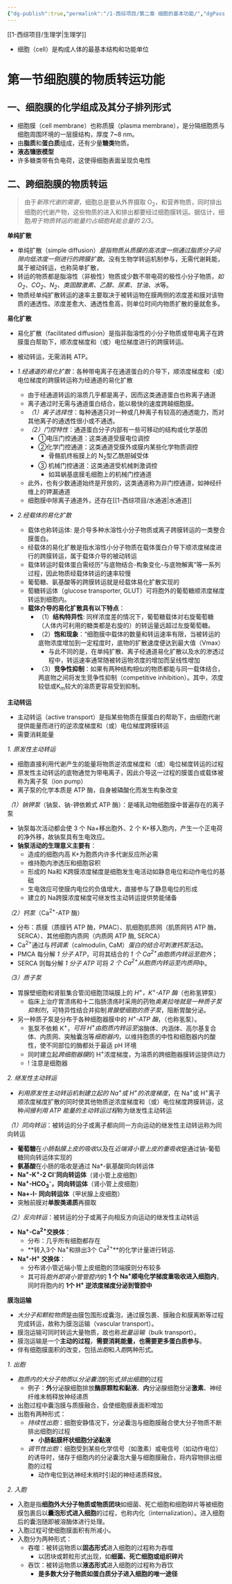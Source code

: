 ```yaml
---
{"dg-publish":true,"permalink":"/1-西综项目/第二章 细胞的基本功能/","dgPassFrontmatter":true,"noteIcon":"","created":"2024-07-10T08:11:09.944+08:00","updated":"2024-07-18T18:44:46.983+08:00"}
---
```


[[1-西综项目/生理学\|生理学]]

- 细胞（cell）是构成人体的最基本结构和功能单位

# 第一节细胞膜的物质转运功能

## 一、细胞膜的化学组成及其分子排列形式

- 细胞膜（cell membrane）也称质膜（plasma membrane），是分隔细胞质与细胞周围环境的一层膜结构，厚度 7~8 nm。
- 由**脂质**和**蛋白质**组成，还有少量**糖类**物质。
- **液态镶嵌模型**
- 许多糖类带有负电荷，这使得细胞表面呈现负电性

## 二、跨细胞膜的物质转运
>由于*新陈代谢的需要*，细胞总是要从外界摄取 O<sub>2</sub>，和营养物质，同时排出细胞的代谢产物，这些物质的进入和排出都要经过细胞膜转运。据估计，细胞*用于物质转运的能量约占细胞耗能总量的 2/3*。

**单纯扩散**
- 单纯扩散（simple diffusion）*是指物质从质膜的高浓度一侧通过脂质分子间隙向低浓度一侧进行的跨膜扩散*。没有生物学转运机制参与，无需代谢耗能，属于被动转运，也称简单扩散，
- 转运的物质都是脂溶性（非极性）物质或少数不带电荷的极性小分子物质，*如 O<sub>2</sub>、CO<sub>2</sub>、N<sub>2</sub>、类固醇激素、乙醇、尿素、甘油、水*等。
- 物质经单纯扩散转运的速率主要取决于被转运物在膜两侧的浓度差和膜对该物质的通透性。浓度差愈大、通透性愈高，则单位时间内物质扩散的量就愈多。

**易化扩散**
- 易化扩散（facilitated diffusion）是指非脂溶性的小分子物质或带电离子在跨膜蛋白帮助下，顺浓度梯度和（或）电位梯度进行的跨膜转运。
- 被动转运，无需消耗 ATP。

- *1.经通道的易化扩散*：各种带电离子在通道蛋白的介导下，顺浓度梯度和（或）电位梯度的跨膜转运称为经通道的易化扩散
	- 由于经通道转运的溶质几乎都是离子，因而这类通道蛋白也称离子通道
	- 离子通过时无需与通道蛋白结合，能以极快的速度跨越细胞膜。
	- *（1）离子选择性*：每种通道只对一种或几种离子有较高的通透能力，而对其他离子的通透性很小或不通透。
	- *（2）门控特性*：通道蛋白分子内部有一些可移动的结构或化学基团
		- ①电压门控通道：这类通道受膜电位调控
		- ②化学门控通道：这类通道受膜外或膜内某些化学物质调控
			- 骨骼肌终板膜上的 N<sub>2</sub>型乙酰胆碱受体
		- ③ 机械门控通道：这类通道受机械刺激调控
			- 如耳蜗基底膜毛细胞上的机械门控通道
	- 此外，也有少数通道始终是开放的，这类通道称为非门控通道，如神经纤维上的钾漏通道
	- 细胞膜中除离子通道外，还存在[[1-西综项目/水通道\|水通道]]

- *2.经载体的易化扩散*
	- 载体也称转运体: 是介导多种水溶性小分子物质或离子跨膜转运的一类整合膜蛋白。
	- 经载体的易化扩散是指水溶性小分子物质在载体蛋白介导下顺浓度梯度进行的跨膜转运，属于载体介导的被动转运
	- 载体转运时载体蛋白需经历“与底物结合-构象变化-与底物解离”等一系列过程，因此物质经载体转运的速率较慢
	- 葡萄糖、氨基酸等的跨膜转运就是经载体易化扩散实现的
	- 萄糖转运体（glucose transporter, GLUT）可将胞外的葡萄糖顺浓度梯度转运到细胞内。
	- **载体介导的易化扩散具有以下特点**：
		- （1）**结构特异性**: 同样浓度差的情况下，葡萄糖载体对右旋葡萄糖（人体内可利用的糖类都是右旋的）的转运量远超过左旋葡萄糖。
		- （2）**饱和现象**：“细胞膜中载体的数量和转运速率有限，当被转运的底物浓度增加到一定程度时，底物的扩散速度便达到最大值（Vmax）
			- 与此不同的是，在单纯扩散、离子经通道易化扩散以及水的渗透过程中，转运速率通常随被转运物浓度的增加而呈线性增加
		- （3）**竞争性抑制**：如果有两种结构相似的物质都能与同一载体结合，两底物之间将发生竞争性抑制（competitive inhibition）。其中，浓度较低或K<sub>m</sub>较大的溶质更容易受到抑制。

**主动转运**

- 主动转运（active transport）是指某些物质在膜蛋白的帮助下，由细胞代谢提供能量而进行的逆浓度梯度和（或）电位梯度跨膜转运
- 需要消耗能量

*1. 原发性主动转运*
- 细胞直接利用代谢产生的能量将物质逆浓度梯度和（或）电位梯度转运的过程
- 原发性主动转运的底物通觉为带电离子，因此介导这一过程的膜蛋白或载体被称为离子泵（ion pump）
- 离子泵的化学本质是 ATP 酶，自身被磷酸化而发生构象改变

*（1）钠钾泵*（钠泵、钠-钾依赖式 ATP 酶）：是哺乳动物细胞膜中普遍存在的离子泵
- 钠泵每次活动都会使 3 个 Na+移出胞外、2 个 K+移入胞内，产生一个正电荷的净外移，故钠泵具有生电效应。
- **钠泵活动的生理意义主要有**：
	- 造成的细胞内高 K+为胞质内许多代谢反应所必需
	- 维持胞内渗透压和细胞容积
	- 形成的 Na和 K跨膜浓度梯度是细胞发生电活动如静息电位和动作电位的基础
	- 生电效应可使膜内电位的负值增大，直接参与了静息电位的形成
	- 建立的 Na跨膜浓度梯度可继发性主动转运提供势能储备

*（2）钙泵*（Ca<sup>2+</sup>-ATP 酶）
- 分布：质膜（质膜钙 ATP 酶，PMAC）、肌细胞肌质网（肌质网钙 ATP 酶，SERCA）、其他细胞内质网（内质网 ATP 酶, SERCA）
- Ca<sup>2+</sup>通过与*钙调素*（calmodulin, CaM）*蛋白的结合可刺激钙泵*活动。
- PMCA 每分解 *1 分子 ATP*，可将其结合的 *1 个 Ca<sup>2+</sup>由胞质内转运至胞外*；
- SERCA 则每分解 *1 分子 ATP* 可将 *2 个 Ca<sup>2+</sup>从胞质内转运至内质网*中。

*（3）质子泵*
- 胃腺壁细胞和肾脏集合管闰细胞顶端膜上的 *H<sup>+</sup>，K<sup>+</sup>-ATP 酶*（也称氢钾泵）
	- 临床上治疗胃溃疡和十二指肠溃疡时采用的药物*奥美拉唑就是一种质子泵抑制剂*，可特异性结合并抑制*胃腺壁细胞的质子泵*，阻断胃酸分泌。
- 另一种质子泵是分布于各种细胞器膜中的 *H<sup>+</sup>-ATP 酶*，（也称氢泵）。
	- 氢泵不依赖 K<sup>+</sup>，*可将 H<sup>+</sup>由胞质内转运至*溶酶体、内涵体、高尔基复合体、内质网、突触囊泡等*细胞器内*，以维持胞质的中性和细胞器内的酸性，使不同部位的酶都处于最适 pH 环境
	- 同时建立起*跨细胞器膜*的 H<sup>+</sup>浓度梯度，为溶质的跨细胞器膜转运提供动力
	- ! 注意是细胞器

*2. 继发性主动转运*
- *利用原发性主动转运机制建立起的 Na<sup>+</sup>或 H<sup>+</sup>的浓度梯度*，在 Na<sup>+</sup>或 H<sup>+</sup>离子顺浓度梯度扩散的同时使其他物质逆浓度梯度和（或）电位梯度跨膜转运，这种*间接利用 ATP 能量的主动转运过程*称为继发性主动转运

*（1）同向转运*：被转运的分子或离子都向同一方向运动的继发性主动转运称为同向转运
- **葡萄糖**在*小肠黏膜上皮的吸收*以及在*近端肾小管上皮的重吸收*是通过钠-葡萄糖同向转运体实现的
- **氨基酸**在小肠的吸收是通过 Na*-氨基酸同向转运体
- **Na<sup>+</sup>-K<sup>+</sup>-2 Cl<sup>-</sup>同向转运体**（肾小管上皮细胞）
- **Na<sup>+</sup>-HCO<sub>3</sub><sup>-</sup>，同向转运体**（肾小管上皮细胞）
- **Na+-I- 同向转运体**（甲状腺上皮细胞）
- 突触前膜对**单胺类递质**再摄取

*（2）反向转运*：被转运的分子或离子向相反方向运动的继发性主动转运
- **Na<sup>+</sup>-Ca<sup>2+</sup>交换体**：
	- 分布：几乎所有细胞都存在
	- **转入3个 Na<sup>+</sup>和排出3个 Ca<sup>2+</sup>**的化学计量进行转运.
- **Na<sup>+</sup>-H<sup>+</sup> 交换体**：
	- 分布肾小管近端小管上皮细胞的顶端膜则分布较多
	- 其可将*胞外即肾小管管腔内*的 **1 个 Na<sup>+</sup>顺电化学梯度重吸收进入细胞内**，同时将胞内的 **1个 H<sup>+</sup> 逆浓度梯度分泌到管腔中**

**膜泡运输**
- *大分子和颗粒物质*是由膜包围形成囊泡，通过膜包裹、膜融合和膜离断等过程完成转运，故称为膜泡运输（vascular transport）。
- 膜泡运输可同时转运大量物质，故也称*批量运输*（bulk transport）。
- 膜泡运输是一个**主动的过程**，**需要消耗能量，也需要更多蛋白质参与**。
- 伴有细胞膜面积的改变，包括*出胞*和*入胞*两种形式。

*1. 出胞*
- *胞质内的大分子物质*以*分泌囊泡*的形式*排出细胞*的过程
	- 例子：**外**分泌腺细胞排放**酶原颗粒和黏液**、**内**分泌腺细胞分泌**激素**、神经纤维末梢释放神经递质
- 出胞过程中囊泡膜与质膜融合，会使细胞膜表面积增加
- 出胞有两种形式：
	- *持续性出胞*：细胞安静情况下，分泌囊泡与细胞膜融合使大分子物质不断排出细胞的过程
		- **小肠黏膜杯状细胞分泌黏液**
	- *调节性出胞*：细胞受到某些化学信号（如激素）或电信号（如动作电位）的诱导时，储存于细胞内的分泌囊泡大量与细胞膜融合，将内容物排出细胞的过程
		- 动作电位到达神经末梢时引起的神经递质释放。

*2. 入胞*
- 入胞是指**细胞外大分子物质或物质团块**如细菌、死亡细胞和细胞碎片等被细胞膜包裹后以**囊泡形式进入细胞**的过程，也称内化（internalization）。进入细胞后的囊泡随即被溶酶体进行处理。
- 入胞过程可使细胞膜面积有所减小。
- 入胞分为两种形式：
	- 吞噬：被转运物质以**固态形式**进入细胞的过程称为吞噬
		- 以团块或颗粒形式出现，如**细菌、死亡细胞或组织碎片**
	- 吞饮：被转运物质以**液态形式**进入细胞的过程称为吞饮
		- **是多数大分子物质如蛋白质分子进入细胞的唯一途径**
